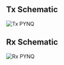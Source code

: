 
## Tx Schematic
![Tx PYNQ](https://github.com/akshaya-bhat/UnderWaterCommunications/assets/44793381/f0fa32da-91df-4fbe-bad2-5c0aed89d14e)

## Rx Schematic
![Rx PYNQ](https://github.com/akshaya-bhat/UnderWaterCommunications/assets/44793381/2f0163b2-572a-47be-875d-c40273c35041)
